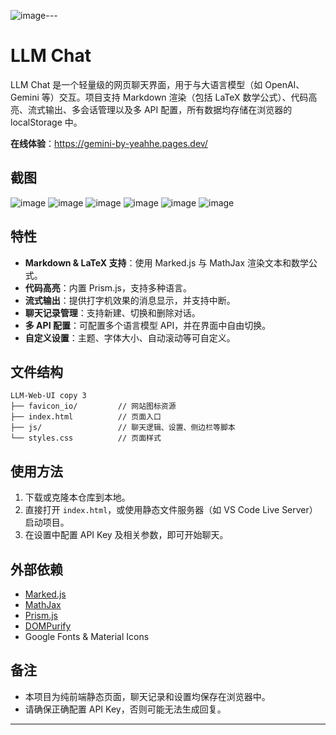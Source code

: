 ![image](https://github.com/user-attachments/assets/4f067fa8-515b-4d1c-8a74-e051e42c56ec)---

# LLM Chat

LLM Chat 是一个轻量级的网页聊天界面，用于与大语言模型（如 OpenAI、Gemini 等）交互。项目支持 Markdown 渲染（包括 LaTeX 数学公式）、代码高亮、流式输出、多会话管理以及多 API 配置，所有数据均存储在浏览器的 localStorage 中。

**在线体验**：https://gemini-by-yeahhe.pages.dev/

## 截图
![image](https://github.com/user-attachments/assets/c4543d83-917c-40ff-b9eb-ae36f94e2405)
![image](https://github.com/user-attachments/assets/f168aee0-5188-4dd6-b7fe-fa156e46cdf2)
![image](https://github.com/user-attachments/assets/3bfc789d-0804-418e-8a82-f18816e3f245)
![image](https://github.com/user-attachments/assets/9fa7c3e9-0f60-4255-827f-0e51ce45bff6)
![image](https://github.com/user-attachments/assets/8987d18a-1fb3-408b-968c-6db05aa94e3f)
![image](https://github.com/user-attachments/assets/7d8b5667-f05a-4d86-804f-87a55f3a81e2)



## 特性

- **Markdown & LaTeX 支持**：使用 Marked.js 与 MathJax 渲染文本和数学公式。  
- **代码高亮**：内置 Prism.js，支持多种语言。  
- **流式输出**：提供打字机效果的消息显示，并支持中断。  
- **聊天记录管理**：支持新建、切换和删除对话。  
- **多 API 配置**：可配置多个语言模型 API，并在界面中自由切换。  
- **自定义设置**：主题、字体大小、自动滚动等可自定义。

## 文件结构

```
LLM-Web-UI copy 3
├── favicon_io/         // 网站图标资源
├── index.html          // 页面入口
├── js/                 // 聊天逻辑、设置、侧边栏等脚本
└── styles.css          // 页面样式
```

## 使用方法

1. 下载或克隆本仓库到本地。  
2. 直接打开 `index.html`，或使用静态文件服务器（如 VS Code Live Server）启动项目。  
3. 在设置中配置 API Key 及相关参数，即可开始聊天。

## 外部依赖

- [Marked.js](https://github.com/markedjs/marked)
- [MathJax](https://www.mathjax.org/)
- [Prism.js](https://prismjs.com/)
- [DOMPurify](https://github.com/cure53/DOMPurify)
- Google Fonts & Material Icons

## 备注

- 本项目为纯前端静态页面，聊天记录和设置均保存在浏览器中。  
- 请确保正确配置 API Key，否则可能无法生成回复。

---
